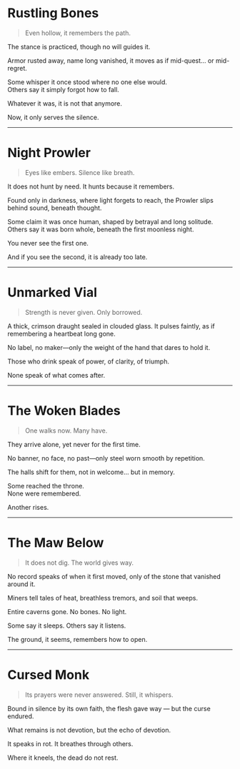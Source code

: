 
# Rustling Bones
> Even hollow, it remembers the path.

The stance is practiced, though no will guides it.

Armor rusted away, name long vanished, it moves as if mid-quest… or mid-regret.

Some whisper it once stood where no one else would.  
Others say it simply forgot how to fall.

Whatever it was, it is not that anymore.

Now, it only serves the silence.

---

# Night Prowler
> Eyes like embers. Silence like breath.

It does not hunt by need. It hunts because it remembers.

Found only in darkness, where light forgets to reach, the Prowler slips behind sound, beneath thought.

Some claim it was once human, shaped by betrayal and long solitude.  
Others say it was born whole, beneath the first moonless night.

You never see the first one.

And if you see the second, it is already too late.

---

# Unmarked Vial
> Strength is never given. Only borrowed.

A thick, crimson draught sealed in clouded glass. It pulses faintly, as if remembering a heartbeat long gone.

No label, no maker—only the weight of the hand that dares to hold it.

Those who drink speak of power, of clarity, of triumph.

None speak of what comes after.

---

# The Woken Blades
> One walks now. Many have.

They arrive alone, yet never for the first time.

No banner, no face, no past—only steel worn smooth by repetition.

The halls shift for them, not in welcome… but in memory.

Some reached the throne.  
None were remembered.

Another rises.

---

# The Maw Below

> It does not dig. The world gives way.

No record speaks of when it first moved, only of the stone that vanished around it.

Miners tell tales of heat, breathless tremors, and soil that weeps.

Entire caverns gone.
No bones. No light.

Some say it sleeps.
Others say it listens.

The ground, it seems, remembers how to open.


---

# Cursed Monk

> Its prayers were never answered. Still, it whispers.

Bound in silence by its own faith, the flesh gave way — but the curse endured.

What remains is not devotion, but the echo of devotion.

It speaks in rot. It breathes through others.

Where it kneels, the dead do not rest.